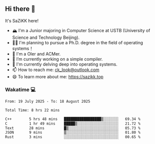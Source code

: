 ## Hi there 👋

It's SaZiKK here!

- 🏔️ I'm a Junior majoring in Computer Science  at USTB (University of Science and Technology Beijing).
- 🧑‍🎓 I'm planning to pursue a Ph.D. degree in the field of operating systems！
- 🚀 I'm a OIer and ACMer.
- 🔭 I’m currently working on a simple compiler.
- 🌱 I'm currently delving deep into operating systems.
- 📫 How to reach me: ck_look@outlook.com
- 😄 To learn more about me: https://sazikk.top

  
<!--
**SaZiKK/SaZiKK** is a ✨ _special_ ✨ repository because its `README.md` (this file) appears on your GitHub profile.

Here are some ideas to get you started:

- 🔭 I’m currently working on ...
- 🌱 I’m currently learning ...
- 👯 I’m looking to collaborate on ...
- 🤔 I’m looking for help with ...
- 💬 Ask me about ...
- 📫 How to reach me: ...
- 😄 Pronouns: ...
- ⚡ Fun fact: ...
-->

### Wakatime 💻

<!--START_SECTION:waka-->

```txt
From: 19 July 2025 - To: 18 August 2025

Total Time: 8 hrs 22 mins

C++        5 hrs 48 mins   █████████████████▒░░░░░░░   69.34 %
C          1 hr 49 mins    █████▒░░░░░░░░░░░░░░░░░░░   21.72 %
Text       28 mins         █▒░░░░░░░░░░░░░░░░░░░░░░░   05.73 %
JSON       9 mins          ▒░░░░░░░░░░░░░░░░░░░░░░░░   01.80 %
Rust       3 mins          ░░░░░░░░░░░░░░░░░░░░░░░░░   00.65 %
```

<!--END_SECTION:waka-->
